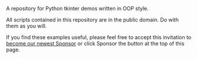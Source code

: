 A repository for Python tkinter demos written in OOP style.

All scripts contained in this repository are in the public domain. Do with them as you will.

If you find these examples useful, please feel free to accept this invitation to [become our newest Sponsor](https://github.com/sponsors/rontarrant) or click Sponsor the button at the top of this page.

